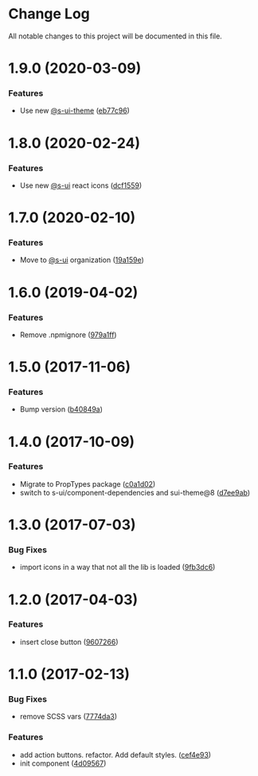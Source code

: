 # Change Log

All notable changes to this project will be documented in this file.

# 1.9.0 (2020-03-09)


### Features

* Use new [@s-ui-theme](https://github.com/s-ui-theme) ([eb77c96](https://github.com/SUI-Components/schibsted-spain-components/commit/eb77c9696c6cc1cdb3917ddfe74283504e3113a3))



# 1.8.0 (2020-02-24)


### Features

* Use new [@s-ui](https://github.com/s-ui) react icons ([dcf1559](https://github.com/SUI-Components/schibsted-spain-components/commit/dcf1559490aa8feb0b9dba2b1633ec24cf639501))



# 1.7.0 (2020-02-10)


### Features

* Move to [@s-ui](https://github.com/s-ui) organization ([19a159e](https://github.com/SUI-Components/schibsted-spain-components/commit/19a159e1e2d4f93f19293e39bd1cc4c84c13068e))



# 1.6.0 (2019-04-02)


### Features

* Remove .npmignore ([979a1ff](https://github.com/SUI-Components/schibsted-spain-components/commit/979a1fff9026b8d8f7bafb30d3aef4835b969cee))



# 1.5.0 (2017-11-06)


### Features

* Bump version ([b40849a](https://github.com/SUI-Components/schibsted-spain-components/commit/b40849a116fb842f50e75d34c6ecc8bd037243a4))



# 1.4.0 (2017-10-09)


### Features

* Migrate to PropTypes package ([c0a1d02](https://github.com/SUI-Components/schibsted-spain-components/commit/c0a1d0298cf3fcb5b871e35107fecbb0639700c3))
* switch to s-ui/component-dependencies and sui-theme@8 ([d7ee9ab](https://github.com/SUI-Components/schibsted-spain-components/commit/d7ee9ab419e66137e1e59878def2dd0321f90b81))



# 1.3.0 (2017-07-03)


### Bug Fixes

* import icons in a way that not all the lib is loaded ([9fb3dc6](https://github.com/SUI-Components/schibsted-spain-components/commit/9fb3dc60e9b38a63b29746c31f0424c29b45afd1))



# 1.2.0 (2017-04-03)


### Features

* insert close button ([9607266](https://github.com/SUI-Components/schibsted-spain-components/commit/960726644a23c583435f27a0abf1404ea2b5ee2c))



# 1.1.0 (2017-02-13)


### Bug Fixes

* remove SCSS vars ([7774da3](https://github.com/SUI-Components/schibsted-spain-components/commit/7774da3e4f1f39f773ffb40317ceafcd04bcd05c))


### Features

* add action buttons. refactor. Add default styles. ([cef4e93](https://github.com/SUI-Components/schibsted-spain-components/commit/cef4e9311802ec938989f46f28869c4471eb23bb))
* init component ([4d09567](https://github.com/SUI-Components/schibsted-spain-components/commit/4d0956705ba75cbd213e8a4e52f669c722455744))



